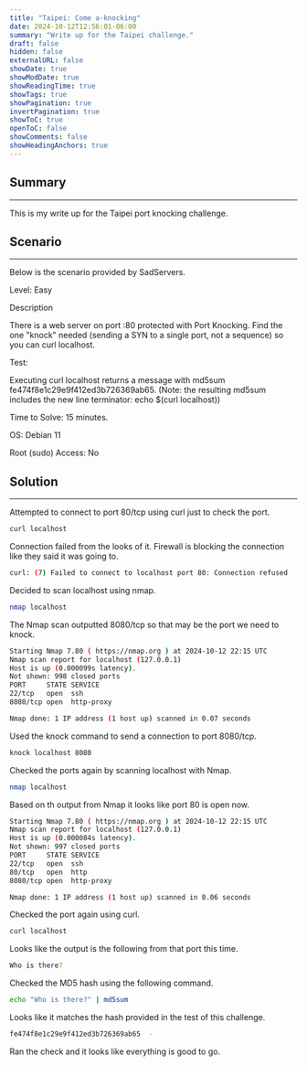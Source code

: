 ```yaml
---
title: "Taipei: Come a-knocking"
date: 2024-10-12T12:56:01-06:00
summary: "Write up for the Taipei challenge."
draft: false
hidden: false
externalURL: false
showDate: true
showModDate: true
showReadingTime: true
showTags: true
showPagination: true
invertPagination: true
showToC: true
openToC: false
showComments: false
showHeadingAnchors: true
---
```


## Summary
---

This is my write up for the Taipei port knocking challenge.

## Scenario
---

Below is the scenario provided by SadServers.

Level: Easy

Description

There is a web server on port :80 protected with Port Knocking. Find the one 
"knock" needed (sending a SYN to a single port, not a sequence) so you can curl 
localhost.

Test: 

Executing curl localhost returns a message with md5sum 
fe474f8e1c29e9f412ed3b726369ab65. (Note: the resulting md5sum includes the new 
line terminator: echo $(curl localhost))

Time to Solve: 15 minutes.

OS: Debian 11

Root (sudo) Access: No

## Solution
---

Attempted to connect to port 80/tcp using curl just to check the port.

```sh
curl localhost
```

Connection failed from the looks of it. Firewall is blocking the connection like
they said it was going to.

```sh
curl: (7) Failed to connect to localhost port 80: Connection refused
```

Decided to scan localhost using nmap.

```sh
nmap localhost
```

The Nmap scan outputted 8080/tcp so that may be the port we need to knock.

```sh
Starting Nmap 7.80 ( https://nmap.org ) at 2024-10-12 22:15 UTC
Nmap scan report for localhost (127.0.0.1)
Host is up (0.000099s latency).
Not shown: 998 closed ports
PORT     STATE SERVICE
22/tcp   open  ssh
8080/tcp open  http-proxy

Nmap done: 1 IP address (1 host up) scanned in 0.07 seconds
```

Used the knock command to send a connection to port 8080/tcp.

```sh
knock localhost 8080
```

Checked the ports again by scanning localhost with Nmap.

```sh
nmap localhost
```

Based on th output from Nmap it looks like port 80 is open now.

```sh
Starting Nmap 7.80 ( https://nmap.org ) at 2024-10-12 22:15 UTC
Nmap scan report for localhost (127.0.0.1)
Host is up (0.000084s latency).
Not shown: 997 closed ports
PORT     STATE SERVICE
22/tcp   open  ssh
80/tcp   open  http
8080/tcp open  http-proxy

Nmap done: 1 IP address (1 host up) scanned in 0.06 seconds
```

Checked the port again using curl.

```sh
curl localhost
```

Looks like the output is the following from that port this time.

```sh
Who is there?
```

Checked the MD5 hash using the following command.

```sh
echo "Who is there?" | md5sum
```

Looks like it matches the hash provided in the test of this challenge.

```sh
fe474f8e1c29e9f412ed3b726369ab65  -
```

Ran the check and it looks like everything is good to go.

